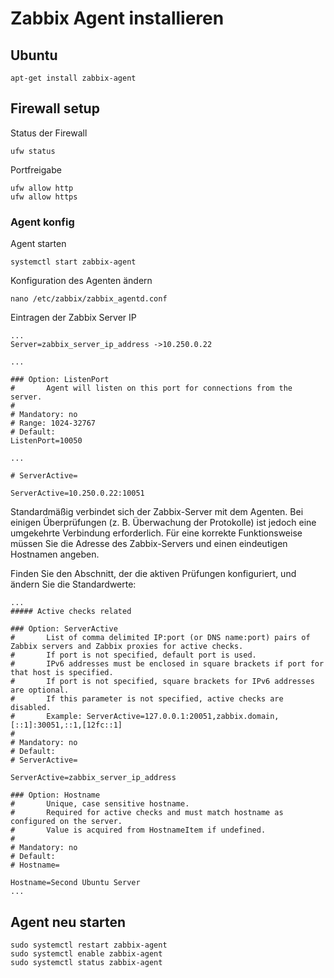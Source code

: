 # Zabbix Agent installieren

## Ubuntu
```
apt-get install zabbix-agent
```

## Firewall setup

Status der Firewall

```
ufw status
```

Portfreigabe
```
ufw allow http
ufw allow https
```

### Agent konfig

Agent starten
```
systemctl start zabbix-agent
```

Konfiguration des Agenten ändern
```
nano /etc/zabbix/zabbix_agentd.conf
```
Eintragen der Zabbix Server IP
```
...
Server=zabbix_server_ip_address ->10.250.0.22

...

### Option: ListenPort
#       Agent will listen on this port for connections from the server.
#
# Mandatory: no
# Range: 1024-32767
# Default:
ListenPort=10050

...

# ServerActive=

ServerActive=10.250.0.22:10051

```

Standardmäßig verbindet sich der Zabbix-Server mit dem Agenten. Bei einigen Überprüfungen (z. B. Überwachung der Protokolle) ist jedoch eine umgekehrte Verbindung erforderlich. Für eine korrekte Funktionsweise müssen Sie die Adresse des Zabbix-Servers und einen eindeutigen Hostnamen angeben.

Finden Sie den Abschnitt, der die aktiven Prüfungen konfiguriert, und ändern Sie die Standardwerte:

```
...
##### Active checks related

### Option: ServerActive
#       List of comma delimited IP:port (or DNS name:port) pairs of Zabbix servers and Zabbix proxies for active checks.
#       If port is not specified, default port is used.
#       IPv6 addresses must be enclosed in square brackets if port for that host is specified.
#       If port is not specified, square brackets for IPv6 addresses are optional.
#       If this parameter is not specified, active checks are disabled.
#       Example: ServerActive=127.0.0.1:20051,zabbix.domain,[::1]:30051,::1,[12fc::1]
#
# Mandatory: no
# Default:
# ServerActive=

ServerActive=zabbix_server_ip_address

### Option: Hostname
#       Unique, case sensitive hostname.
#       Required for active checks and must match hostname as configured on the server.
#       Value is acquired from HostnameItem if undefined.
#
# Mandatory: no
# Default:
# Hostname=

Hostname=Second Ubuntu Server
...
```
## Agent neu starten

```
sudo systemctl restart zabbix-agent
sudo systemctl enable zabbix-agent
sudo systemctl status zabbix-agent
```
